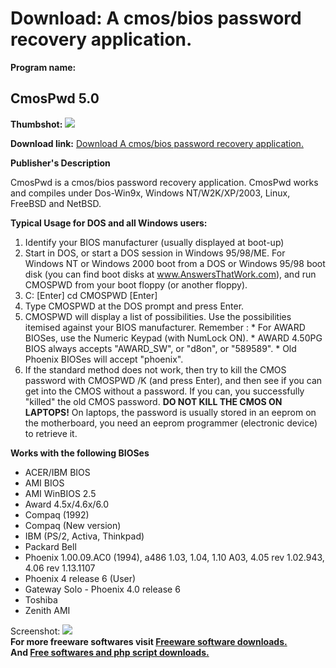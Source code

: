 # Download: A cmos/bios password recovery application.

**Program name:**

## CmosPwd 5.0

  
**Thumbshot:** ![](http://www.freewarefiles.com/screenshot/nopic.gif)   
  
**Download link:** [Download A cmos/bios password recovery application.](http://freesoftwares.boysofts.com/CmosPwd_program_17975.html)  
  


**Publisher's Description**  
  


CmosPwd is a cmos/bios password recovery application. CmosPwd works and compiles under Dos-Win9x, Windows NT/W2K/XP/2003, Linux, FreeBSD and NetBSD. 

**Typical Usage for DOS and all Windows users:**

  1. Identify your BIOS manufacturer (usually displayed at boot-up) 
  2. Start in DOS, or start a DOS session in Windows 95/98/ME. For Windows NT or Windows 2000 boot from a DOS or Windows 95/98 boot disk (you can find boot disks at www.AnswersThatWork.com), and run CMOSPWD from your boot floppy (or another floppy). 
  3. C: [Enter] cd CMOSPWD [Enter] 
  4. Type CMOSPWD at the DOS prompt and press Enter. 
  5. CMOSPWD will display a list of possibilities. Use the possibilities itemised against your BIOS manufacturer. Remember : 
    * For AWARD BIOSes, use the Numeric Keypad (with NumLock ON). 
    * AWARD 4.50PG BIOS always accepts "AWARD_SW", or "d8on", or "589589". 
    * Old Phoenix BIOSes will accept "phoenix". 
  6. If the standard method does not work, then try to kill the CMOS password with CMOSPWD /K (and press Enter), and then see if you can get into the CMOS without a password. If you can, you successfully "killed" the old CMOS password. **DO NOT KILL THE CMOS ON LAPTOPS!**
On laptops, the password is usually stored in an eeprom on the motherboard, you need an eeprom programmer (electronic device) to retrieve it. 

**Works with the following BIOSes**

  * ACER/IBM BIOS 
  * AMI BIOS 
  * AMI WinBIOS 2.5 
  * Award 4.5x/4.6x/6.0 
  * Compaq (1992) 
  * Compaq (New version) 
  * IBM (PS/2, Activa, Thinkpad) 
  * Packard Bell 
  * Phoenix 1.00.09.AC0 (1994), a486 1.03, 1.04, 1.10 A03, 4.05 rev 1.02.943, 4.06 rev 1.13.1107 
  * Phoenix 4 release 6 (User) 
  * Gateway Solo - Phoenix 4.0 release 6 
  * Toshiba 
  * Zenith AMI 

  
  
Screenshot: ![](http://www.freewarefiles.com/screenshot/nopic.gif)   
**For more freeware softwares visit [Freeware software downloads.](http://freesoftwares.boysofts.com/)**   
**And [Free softwares and php script downloads.](http://www.boysofts.com/)**
